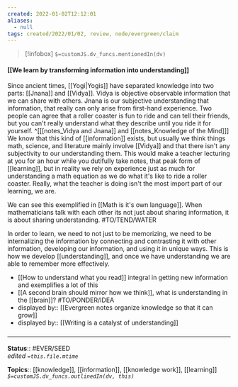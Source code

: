 ```yaml
---
created: 2022-01-02T12:12:01 
aliases:
  - null
tags: created/2022/01/02, review, node/evergreen/claim
---
```

> [!infobox]
`$=customJS.dv_funcs.mentionedIn(dv)`

#### [[We learn by transforming information into understanding]] 

Since ancient times, [[Yogi|Yogis]] have separated knowledge into two parts: [[Jnana]] and [[Vidya]]. 
Vidya is objective observable information that we can share with others.
Jnana is our subjective understanding that information, that really can only arise from first-hand experience.
Two people can agree that a roller coaster is fun to ride and can tell their friends,
but you can't really understand what they describe until you ride it for yourself.
^[[[notes_Vidya and Jnana]] and [[notes_Knowledge of the Mind]]]
We know that this kind of [[information]] exists, 
but usually we think things math, science, and literature mainly involve [[Vidya]] and that there isn't any subjectivity to our understanding them.
This would make a teacher lecturing at you for an hour while you dutifully take notes, that peak form of [[learning]],
but in reality we rely on experience just as much for understanding a math equation as we do what it's like to ride a roller coaster.
Really, what the teacher is doing isn't the most import part of our learning, we are.


We can see this exemplified in [[Math is it's own language]]. 
When mathematicians talk with each other its not just about sharing information, it is about sharing understanding. #TO/TEND/WATER 

In order to learn, we need to not just to be memorizing, we need to be internalizing the information by connecting and contrasting it with other information, developing our information, and using it in unique ways. This is how we develop [[understanding]], and once we have understanding we are able to remember more effectively.

- [[How to understand what you read]] integral in getting new information and exemplifies a lot of this
- [[A second brain should mirror how we think]], what is understanding in the [[brain]]? #TO/PONDER/IDEA 
- displayed by:: [[Evergreen notes organize knowledge so that it can grow]]
- displayed by:: [[Writing is a catalyst of understanding]]

### <hr class="footnote"/>

**Status**:: #EVER/SEED  
*edited `=this.file.mtime`*

**Topics**:: [[knowledge]], [[information]], [[knowledge work]], [[learning]]
*`$=customJS.dv_funcs.outlinedIn(dv, this)`*

